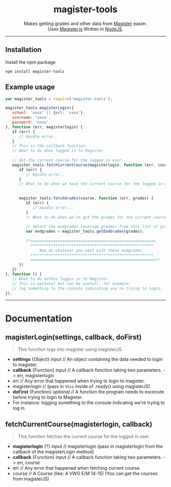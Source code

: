 <h1 align="center">magister-tools</h1>
<p align="center">
   Makes getting grades and other data from <a href="http://www.schoolmaster.nl/">Magister</a> easier. <br>
  Uses <a href="https://github.com/simplyGits/MagisterJS">Magister.js</a> Written in <a href="https://nodejs.org/">NodeJS</a>.
</p>

---

## Installation
Install the npm package
```
npm install magister-tools 
```

## Example usage 
```js
var magister_tools = require('magister-tools');

magister_tools.magisterLogin({
   school: 'xxxx' || {url: 'xxxx'},
   username: 'xxxx',
   password: 'xxxx'
}, function (err, magisterlogin) {
   if (err) {
      // Handle error..
   }
   // This is the callback function. 
   // What to do when logged in to Magister.
   
   // Get the current course for the logged in user.
   magister_tools.fetchCurrentCourse(magisterlogin, function (err, course) {
      if (err) {
         // Handle error..
      }   
      // What to do when we have the current course for the logged in user.
      
      
      magister_tools.fetchGrades(course, function (err, grades) {
         if (err) {
            // Handle error...
         }
         // What to do when we've got the grades for the current course of the logged in user.
         
         // Select the endgrades (avarage grades) from this list of grades.
         var endgrades = magister_tools.getEndGrades(grades);
         
         /*=======================================================
           ******************************************************
               Now do whatever you want with these endgrades.
           ******************************************************
           =======================================================*/ 
      })
   })
}, function () { 
   // What to do before loggin in to Magister.
   // This is optional but can be usefull, for example: 
   // log something to the console indicating you're trying to login.
});
```
---

# Documentation
## **magisterLogin(settings, callback, doFirst)**  
> This function logs into magister using magisterJS.

* **settings** {Object} *input* // An object containing the data needed to login to magister.
* **callback** {Function} *input* // A callback function taking two parameters. -> err, magisterlogin
 * err // Any error that happened when trying to login to magister.
 * magisterlogin // (pass in `this` inside of .ready() using magisterJS)
* **doFirst** {Function} *optional* // A function the program needs to excecute before trying to login to Magister.
 * For instance: logging something to the console indicating we're trying to log in.

## fetchCurrentCourse(magisterlogin, callback)
> This function fetches the current course for the logged in user.

* **magisterlogin** {?} *input* // magisterlogin (pass in magisterlogin from the callback of the magisterLogin method)
* **callback** {Function} *input* // A callback function taking two parameters. -> err, course
 * err // Any error that happened when fetching current course.
 * course // A Course (like: 4 VWO E/M 14-15) (You can get the courses from magisterJS)
